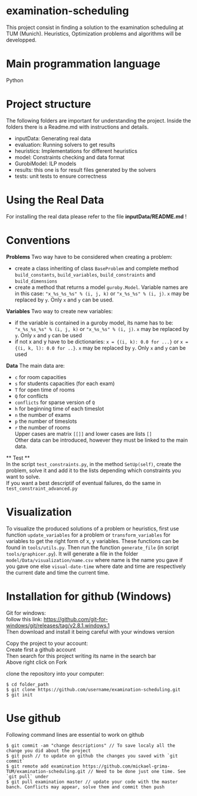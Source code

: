 # examination-scheduling

This project consist in finding a solution to the examination scheduling at TUM (Munich). Heuristics, Optimization problems and algorithms will be developped.

# Main programmation language

Python

# Project structure
The following folders are important for understanding the project. Inside the folders there is a Readme.md with instructions and details.

- inputData: Generating real data
- evaluation: Running solvers to get results
- heuristics: Implementations for different heuristics
- model: Constraints checking and data format
- GurobiModel: ILP models
- results: this one is for result files generated by the solvers
- tests: unit tests to ensure correctness

# Using the Real Data

For installing the real data please refer to the file **inputData/README.md** !

# Conventions

**Problems**
Two way have to be considered when creating a problem:  
  - create a class inheriting of class `BaseProblem` and complete method `build_constants`, `build_variables`, `build_constraints` and `build_dimensions`  
  - create a method that returns a model `guroby.Model`. Variable names are in this case: `"x_%s_%s_%s" % (i, j, k)` or `"x_%s_%s" % (i, j)`. `x` may be replaced by `y`. Only `x` and `y` can be used.

**Variables**
Two way to create new variables:  
  - if the variable is contained in a guroby model, its name has to be: `"x_%s_%s_%s" % (i, j, k)` or `"x_%s_%s" % (i, j)`. `x` may be replaced by `y`. Only `x` and `y` can be used  
  - if not x and y have to be dictionaries: `x = {(i, k): 0.0 for ...}` or `x = {(i, k, l): 0.0 for ..}`. `x` may be replaced by `y`. Only `x` and `y` can be used 

**Data**
The main data are:  
  - `c` for room capacities  
  - `s` for students capacities (for each exam)  
  - `T` for open time of rooms  
  - `Q` for conflicts  
  - `conflicts` for sparse version of `Q`  
  - `h` for beginning time of each timeslot  
  - `n` the number of exams  
  - `p` the number of timeslots  
  - `r` the number of rooms  
Upper cases are matrix `[[]]` and lower cases are lists `[]`  
Other data can be introduced, however they must be linked to the main data.  

** Test **  
In the script `test_constraints.py`, in the method `SetUp(self)`, create the problem, solve it and add it to the lists depending which constraints you want to solve.  
If you want a best descriptif of eventual failures, do the same in `test_constraint_advanced.py`  

# Visualization  

To visualize the produced solutions of a problem or heuristics, first use function `update_variables` for a problem or `transform_variables` for variables to get the right form of x, y variables. These functions can be found in `tools/utils.py`. Then run the function `generate_file` (in script `tools/graphicer.py`). It will generate a file in the folder `model/Data/visualization/name.csv` where name is the name you gave if you gave one else `visual-date-time` where date and time are respectively the current date and time the current time.  

# Installation for github (Windows)

Git for windows:  
follow this link: https://github.com/git-for-windows/git/releases/tag/v2.8.1.windows.1  
Then download and install it being careful with your windows version  
  
Copy the project to your account:  
Create first a github account  
Then search for this project writing its name in the search bar  
Above right click on Fork  
  
clone the repository into your computer:  
```
$ cd folder_path
$ git clone https://github.com/username/examination-scheduling.git
$ git init
```
  
# Use github

Following command lines are essential to work on github
```
$ git commit -am "change descriptions" // To save localy all the change you did about the project
$ git push // to update on github the changes you saved with `git commit`
$ git remote add examination https://github.com/mickael-grima-TUM/examination-scheduling.git // Need to be done just one time. See `git pull` under
$ git pull examination master // update your code with the master banch. Conflicts may appear, solve them and commit then push
```
